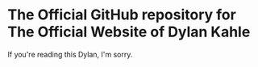 # The Official GitHub repository for The Official Website of Dylan Kahle

If you're reading this Dylan, I'm sorry.
